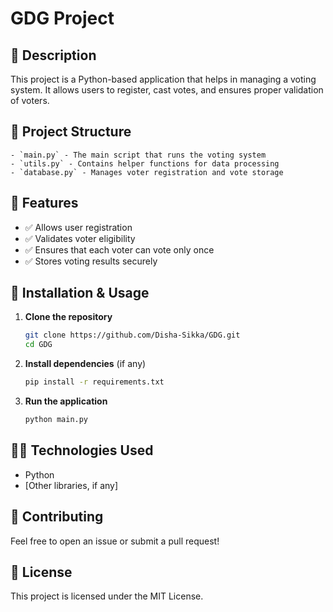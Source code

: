 # GDG Project

## 📝 Description
This project is a Python-based application that helps in managing a voting system. It allows users to register, cast votes, and ensures proper validation of voters.

## 📂 Project Structure
```
- `main.py` - The main script that runs the voting system
- `utils.py` - Contains helper functions for data processing
- `database.py` - Manages voter registration and vote storage
```

## 🚀 Features
- ✅ Allows user registration
- ✅ Validates voter eligibility
- ✅ Ensures that each voter can vote only once
- ✅ Stores voting results securely

## 🔧 Installation & Usage
1. **Clone the repository**  
   ```bash
   git clone https://github.com/Disha-Sikka/GDG.git
   cd GDG
   ```
2. **Install dependencies** (if any)  
   ```bash
   pip install -r requirements.txt
   ```
3. **Run the application**  
   ```bash
   python main.py
   ```

## 👩‍💻 Technologies Used
- Python
- [Other libraries, if any]

## 🤝 Contributing
Feel free to open an issue or submit a pull request!

## 📜 License
This project is licensed under the MIT License.

